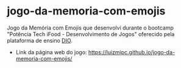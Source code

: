 # jogo-da-memoria-com-emojis
 Jogo da Memória com Emojis que desenvolvi durante o bootcamp "Potência Tech iFood - Desenvolvimento de Jogos" oferecido pela plataforma de ensino [DIO](https://www.dio.me).
* Link da página web do jogo: https://luizmipc.github.io/jogo-da-memoria-com-emojis/
